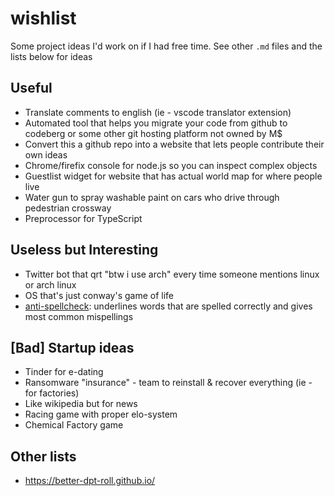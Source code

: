# wishlist
Some project ideas I'd work on if I had free time. See other `.md` files and the lists below for ideas

## Useful
- Translate comments to english (ie - vscode translator extension)
- Automated tool that helps you migrate your code from github to codeberg or some other git hosting platform not owned by M$
- Convert this a github repo into a website that lets people contribute their own ideas
- Chrome/firefix console for node.js so you can inspect complex objects
- Guestlist widget for website that has actual world map for where people live
- Water gun to spray washable paint on cars who drive through pedestrian crossway
- Preprocessor for TypeScript

## Useless but Interesting
- Twitter bot that qrt "btw i use arch" every time someone mentions linux or arch linux
- OS that's just conway's game of life
- [anti-spellcheck](https://twitter.com/hoffridder/status/1362180211392065536?s=20): underlines words that are spelled correctly and gives most common mispellings

## \[Bad] Startup ideas
- Tinder for e-dating
- Ransomware "insurance" - team to reinstall & recover everything (ie - for factories)
- Like wikipedia but for news
- Racing game with proper elo-system
- Chemical Factory game

## Other lists
- https://better-dpt-roll.github.io/
